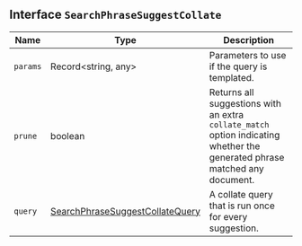 ## Interface `SearchPhraseSuggestCollate`

| Name | Type | Description |
| - | - | - |
| `params` | Record<string, any> | Parameters to use if the query is templated. |
| `prune` | boolean | Returns all suggestions with an extra `collate_match` option indicating whether the generated phrase matched any document. |
| `query` | [SearchPhraseSuggestCollateQuery](./SearchPhraseSuggestCollateQuery.md) | A collate query that is run once for every suggestion. |
